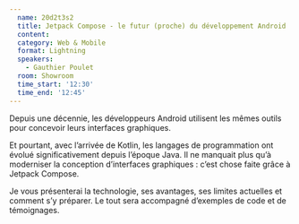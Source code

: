 ```yaml
---
  name: 20d2t3s2
  title: Jetpack Compose - le futur (proche) du développement Android
  content:
  category: Web & Mobile
  format: Lightning
  speakers: 
    - Gauthier Poulet
  room: Showroom
  time_start: '12:30'
  time_end: '12:45'
---
```

Depuis une décennie, les développeurs Android utilisent les mêmes outils pour concevoir leurs interfaces graphiques.

Et pourtant, avec l’arrivée de Kotlin, les langages de programmation ont évolué significativement depuis l’époque Java. Il ne manquait plus qu’à moderniser la conception d’interfaces graphiques : c’est chose faite grâce à Jetpack Compose.

Je vous présenterai la technologie, ses avantages, ses limites actuelles et comment s’y préparer. Le tout sera accompagné d’exemples de code et de témoignages.

